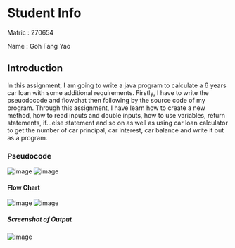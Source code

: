 # Student Info
Matric : 270654

Name : Goh Fang Yao

## Introduction
In this assignment, I am going to write a java program to calculate a 6 years car loan with some additional requirements. 
Firstly, I have to write the pseuodocode and flowchat then following by the source code of my program. Through this assignment, 
I have learn how to create a new method, how to read inputs and double inputs, how to use variables, return statements, 
if…else statement and so on as well as using car loan calculator to get the number of car principal, car interest, car balance
and write it out as a program.


### Pseudocode
![image](https://user-images.githubusercontent.com/55262977/68486818-e33f5400-027c-11ea-87cd-02f094d6616f.png)
![image](https://user-images.githubusercontent.com/55262977/68487008-46c98180-027d-11ea-83c0-157ef2632c5d.png)

#### Flow Chart
![image](https://user-images.githubusercontent.com/55262977/68487275-bf304280-027d-11ea-945a-9ec04564f673.png)
![image](https://user-images.githubusercontent.com/55262977/68485487-5abfb400-027a-11ea-8230-256d307583e3.png)


##### Screenshot of Output
![image](https://user-images.githubusercontent.com/55262977/68483322-4bd70280-0276-11ea-9c7c-322ceb34a8b9.png)

